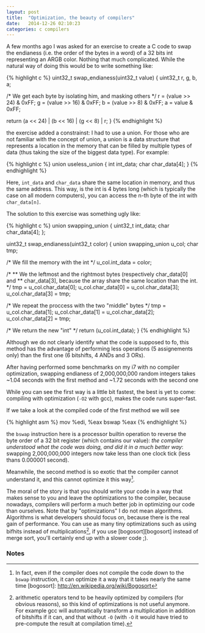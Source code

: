 ```yaml
---
layout: post
title:  "Optimization, the beauty of compilers"
date:   2014-12-26 02:10:23
categories: c compilers
---
```


A few months ago I was asked for an exercise to create a C code to swap the
endianess (i.e. the order of the bytes in a word) of a 32 bits int representing
an ARGB color.
Nothing that much complicated. While the natural way of doing this would be
to write something like:

{% highlight c %}
uint32_t swap_endianess(uint32_t value)
{
  uint32_t r, g, b, a;

  /* We get each byte by isolating him, and masking others */
  r = (value >> 24) & 0xFF;
  g = (value >> 16) & 0xFF;
  b = (value >>  8) & 0xFF;
  a =  value        & 0xFF;

  return (a << 24) | (b << 16) | (g << 8) | r;
}
{% endhighlight %}

the exercise added a constrainst: I had to use a union. For those who are
not familiar with the concept of union, a union is a data structure that
represents a location in the memory that can be filled by multiple types
of data (thus taking the size of the biggest data type). For example:

{% highlight c %}
union	useless_union
{
  int	int_data;
  char	char_data[4];
}
{% endhighlight %}

Here, `int_data` and `char_data` share the same location in memory, and thus
the same address. This way, is the int is 4 bytes long (which is typically
the case on all modern computers), you can access the n-th byte of the int
with `char_data[n]`.

The solution to this exercise was something ugly like:

{% highlight c %}
union	swapping_union
{
  uint32_t	int_data;
  char		char_data[4];
};

uint32_t	swap_endianess(uint32_t color)
{
  union swapping_union	u_col;
  char			tmp;

  /* We fill the memory with the int */
  u_col.int_data = color;

  /*
  ** We the leftmost and the rightmost bytes (respectively char_data[0] and
  ** char_data[3], because the array share the same location than the int.
  */
  tmp = u_col.char_data[0];
  u_col.char_data[0] = u_col.char_data[3];
  u_col.char_data[3] = tmp;

  /* We repeat the proccess with the two "middle" bytes */
  tmp = u_col.char_data[1];
  u_col.char_data[1] = u_col.char_data[2];
  u_col.char_data[2] = tmp;

  /* We return the new "int" */
  return (u_col.int_data);
}
{% endhighlight %}

Although we do not clearly identify what the code is supposed to fo,
this method has the advantage of performing less operations (5 assignements only)
than the first one (6 bitshifts, 4 ANDs and 3 ORs).

After having performed some benchmarks on my i7 with no compiler optimization, swapping
endianess of 2,000,000,000 random integers takes ~1.04 seconds with the first method and
~1.72 seconds with the second one

While you can see the first way is a little bit fastest, the best is yet to come:
compiling with optimization (`-O2` with gcc), makes the code runs super-fast.

If we take a look at the compiled code of the first method we will see

{% highlight asm %}
mov	%edi, %eax
bswap	%eax
{% endhighlight %}

the `bswap` instruction here is a processor builtin operation to reverse the byte
order of a 32 bit register (which contains our value): *the compiler understood
what the code was doing, and did it in a much better way*: swapping 2,000,000,000
integers now take less than one clock tick (less thans 0.000001 second).

Meanwhile, the second method is so exotic that the compiler cannot understand it,
and this cannot optimize it this way[^2].

The moral of the story is that you should write your code in a way that makes sense
to you and leave the optimizations to the compiler, because nowadays, compilers
will perform a much better job in optimizing our code than ourselves.
Note that by "optimizations" I do not mean algorithms. Algorithms is what developers
should focus on, because there is the real gain of performance. You can use
as many tiny optimizations such as using bifhits instead of multiplications[^1], if you
use [bogosort][bogosort] instead of merge sort, you'll certainly end up with a slower code ;).

### Notes

[^1]: arithmetic operators tend to be heavily optimized by compilers (for obvious reasons), so this kind of optimizations is not useful anymore. For example gcc will automatically transform a multiplication in addition of bitshifts if it can, and that without `-O` (with `-O` it would have tried to pre-compute the result at compilation time).
[^2]: In fact, even if the compiler does not compile the code down to the `bswap` instruction, it can optimize it a way that it takes nearly the same time
[bogosort]: http://en.wikipedia.org/wiki/Bogosort

